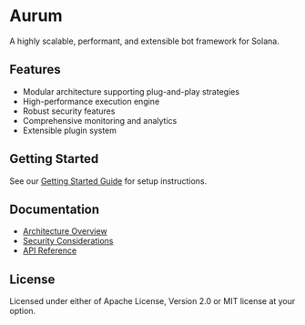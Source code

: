 # Aurum

A highly scalable, performant, and extensible bot framework for Solana.

## Features

- Modular architecture supporting plug-and-play strategies
- High-performance execution engine
- Robust security features
- Comprehensive monitoring and analytics
- Extensible plugin system

## Getting Started

See our [Getting Started Guide](docs/getting_started.md) for setup instructions.

## Documentation

- [Architecture Overview](docs/architecture.md)
- [Security Considerations](docs/security.md)
- [API Reference](docs/api/reference.md)

## License

Licensed under either of Apache License, Version 2.0 or MIT license at your option.
